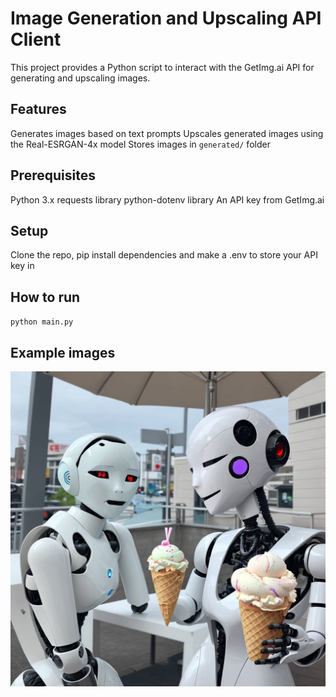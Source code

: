 # Image Generation and Upscaling API Client

This project provides a Python script to interact with the GetImg.ai API for generating and upscaling images.

## Features

Generates images based on text prompts
Upscales generated images using the Real-ESRGAN-4x model
Stores images in `generated/` folder

## Prerequisites
Python 3.x
requests library
python-dotenv library
An API key from GetImg.ai

## Setup
Clone the repo, pip install dependencies and make a .env to store your API key in

## How to run
`python main.py`

## Example images
![Example Image](examples/example.jpg)
